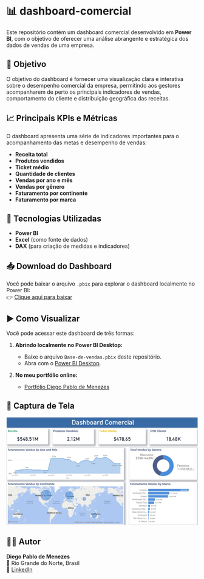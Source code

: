 # 📊 dashboard-comercial

Este repositório contém um dashboard comercial desenvolvido em **Power BI**, com o objetivo de oferecer uma análise abrangente e estratégica dos dados de vendas de uma empresa.

## 🎯 Objetivo

O objetivo do dashboard é fornecer uma visualização clara e interativa sobre o desempenho comercial da empresa, permitindo aos gestores acompanharem de perto os principais indicadores de vendas, comportamento do cliente e distribuição geográfica das receitas.

## 📈 Principais KPIs e Métricas

O dashboard apresenta uma série de indicadores importantes para o acompanhamento das metas e desempenho de vendas:

- **Receita total**  
- **Produtos vendidos**
- **Ticket médio**
- **Quantidade de clientes**
- **Vendas por ano e mês**
- **Vendas por gênero**
- **Faturamento por continente**
- **Faturamento por marca**

## 🧰 Tecnologias Utilizadas

- **Power BI**
- **Excel** (como fonte de dados)
- **DAX** (para criação de medidas e indicadores)

## 📥 Download do Dashboard

Você pode baixar o arquivo `.pbix` para explorar o dashboard localmente no Power BI:  
👉 [Clique aqui para baixar](https://github.com/DiegoPablo2021/dashboard-comercial/raw/main/Base-de-vendas.pbix)

## ▶️ Como Visualizar

Você pode acessar este dashboard de três formas:

1. **Abrindo localmente no Power BI Desktop:**
   - Baixe o arquivo `Base-de-vendas.pbix` deste repositório.
   - Abra com o [Power BI Desktop](https://powerbi.microsoft.com/pt-br/desktop/).

2. **No meu portfólio online:**
   - [Portfólio Diego Pablo de Menezes](https://preview--skills-saga.lovable.app/portfolio-diego-pablo)

## 📸 Captura de Tela

![Dashboard Comercial](https://github.com/DiegoPablo2021/dashboard-comercial/blob/main/dashboard-comercial.jpeg)

## 👨‍💻 Autor

**Diego Pablo de Menezes**  
📍 Rio Grande do Norte, Brasil  
🔗 [LinkedIn](https://www.linkedin.com/in/diego-pablo/)
